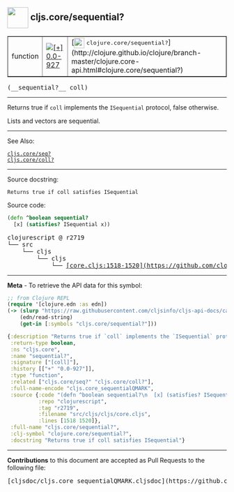 ## <img width="48px" valign="middle" src="http://i.imgur.com/Hi20huC.png"> cljs.core/sequential?

 <table border="1">
<tr>

<td>function</td>
<td><a href="https://github.com/cljsinfo/cljs-api-docs/tree/0.0-927"><img valign="middle" alt="[+] 0.0-927" src="https://img.shields.io/badge/+-0.0--927-lightgrey.svg"></a> </td>
<td>
[<img height="24px" valign="middle" src="http://i.imgur.com/1GjPKvB.png"> <samp>clojure.core/sequential?</samp>](http://clojure.github.io/clojure/branch-master/clojure.core-api.html#clojure.core/sequential?)
</td>
</tr>
</table>

 <samp>
(__sequential?__ coll)<br>
</samp>

---

Returns true if `coll` implements the `ISequential` protocol, false otherwise.

Lists and vectors are sequential.

---


See Also:

[`cljs.core/seq?`](cljs.core_seqQMARK.md)<br>
[`cljs.core/coll?`](cljs.core_collQMARK.md)<br>

---

Source docstring:

```
Returns true if coll satisfies ISequential
```

Source code:

```clj
(defn ^boolean sequential?
  [x] (satisfies? ISequential x))
```

 <pre>
clojurescript @ r2719
└── src
    └── cljs
        └── cljs
            └── <ins>[core.cljs:1518-1520](https://github.com/clojure/clojurescript/blob/r2719/src/cljs/cljs/core.cljs#L1518-L1520)</ins>
</pre>


---

__Meta__ - To retrieve the API data for this symbol:

```clj
;; from Clojure REPL
(require '[clojure.edn :as edn])
(-> (slurp "https://raw.githubusercontent.com/cljsinfo/cljs-api-docs/catalog/cljs-api.edn")
    (edn/read-string)
    (get-in [:symbols "cljs.core/sequential?"]))
```

```clj
{:description "Returns true if `coll` implements the `ISequential` protocol, false otherwise.\n\nLists and vectors are sequential.",
 :return-type boolean,
 :ns "cljs.core",
 :name "sequential?",
 :signature ["[coll]"],
 :history [["+" "0.0-927"]],
 :type "function",
 :related ["cljs.core/seq?" "cljs.core/coll?"],
 :full-name-encode "cljs.core_sequentialQMARK",
 :source {:code "(defn ^boolean sequential?\n  [x] (satisfies? ISequential x))",
          :repo "clojurescript",
          :tag "r2719",
          :filename "src/cljs/cljs/core.cljs",
          :lines [1518 1520]},
 :full-name "cljs.core/sequential?",
 :clj-symbol "clojure.core/sequential?",
 :docstring "Returns true if coll satisfies ISequential"}

```

---

__Contributions__ to this document are accepted as Pull Requests to the following file:

 <pre>
[cljsdoc/cljs.core_sequentialQMARK.cljsdoc](https://github.com/cljsinfo/cljs-api-docs/blob/master/cljsdoc/cljs.core_sequentialQMARK.cljsdoc)
</pre>

